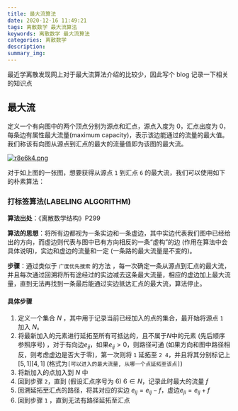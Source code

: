 ```yaml
---
title: 最大流算法
date: 2020-12-16 11:49:21
tags: 离散数学 最大流算法
keywords: 离散数学 最大流算法
categories: 离散数学
description:
summary_img:
---
```


最近学离散发现网上对于最大流算法介绍的比较少，因此写个 blog 记录一下相关的知识点

<!-- more -->

## 最大流

定义一个有向图中的两个顶点分别为源点和汇点，源点入度为 0，汇点出度为 0，每条边有属性最大流量(maximum capacity)，表示该边能通过的流量的最大值。我们称该有向图从源点到汇点的最大的流量值即为该图的最大流。

[![r8e6k4.png](https://s3.ax1x.com/2020/12/17/r8e6k4.png)](https://imgchr.com/i/r8e6k4)

对于如上图的一张图，想要获得从源点 `1` 到汇点 `6` 的最大流，我们可以使用如下的朴素算法：

### 打标签算法(LABELING ALGORITHM)

**算法出处**：《离散数学结构》P299

**算法的思想**：将所有边都视为一条实边和一条虚边，其中实边代表我们图中已经给出的方向，而虚边则代表与图中已有方向相反的一条“虚构”的边 (作用在算法中会具体说明)，实边和虚边的流量和一定 (一条路的最大流量是不变的)。

**步骤**：通过类似于 `广度优先搜索` 的方法 ，每一次确定一条从源点到汇点的最大流，并且每次通过回溯将所有途经过的实边减去这条最大流量，相应的虚边加上最大流量，直到无法再找到一条最后能通过实边抵达汇点的最大流，算法停止。

#### 具体步骤

1. 定义一个集合 $N$ ，其中用于记录当前已经加入的点的集合，最开始将源点 `1` 加入 $N$。
2. 将最新加入的元素进行延拓至所有可抵达的，且不属于$N$中的元素 (先后顺序参照序号) ，对于有向边$e_{ij}$，如果$e_{ij}\gt0$，则路径可通 (如果方向和图中路径相反，则考虑虚边是否大于零)，第一次则将 `1` 延拓至 `2 4`，并且将其分别标记上$[5,1] [4,1]$ (格式为`[可以进入的最大流量, 从哪一个点延拓至该点]`)
3. 将新加入的点加入到 $N$ 中
4. 回到步骤 `2`，直到 (假设汇点序号为 6) $6\in N$，记录此时最大的流量 $f$
5. 回溯延拓至汇点的路径，将其对应的实边 $e_{ij}=e_{ij}-f$，虚边$e_{ji}=e_{ij}+f$
6. 回到步骤 `1` ，直到无法有路径延拓至汇点
